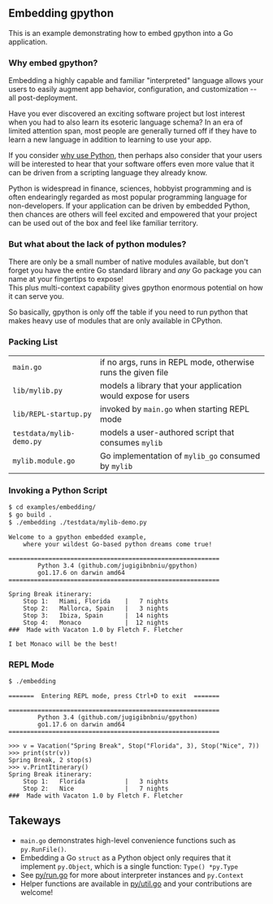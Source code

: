 ## Embedding gpython

This is an example demonstrating how to embed gpython into a Go application.  


### Why embed gpython?

Embedding a highly capable and familiar "interpreted" language allows your users
to easily augment app behavior, configuration, and customization -- all post-deployment.

Have you ever discovered an exciting software project but lost interest when you had to also
learn its esoteric language schema?  In an era of limited attention span, 
most people are generally turned off if they have to learn a new language in addition to learning
to use your app.

If you consider [why use Python](https://www.stxnext.com/what-is-python-used-for/), then perhaps also 
consider that your users will be interested to hear that your software offers
even more value that it can be driven from a scripting language they already know.

Python is widespread in finance, sciences, hobbyist programming and is often 
endearingly regarded as most popular programming language for non-developers. 
If your application can be driven by embedded Python, then chances are others will 
feel excited and empowered that your project can be used out of the box 
and feel like familiar territory.

### But what about the lack of python modules?

There are only be a small number of native modules available, but don't forget you have the entire
Go standard library and *any* Go package you can name at your fingertips to expose!  
This plus multi-context capability gives gpython enormous potential on how it can
serve you.

So basically, gpython is only off the table if you need to run python that makes heavy use of 
modules that are only available in CPython.

### Packing List

|                          |                                                                   |
|------------------------- | ------------------------------------------------------------------|
| `main.go`                | if no args, runs in REPL mode, otherwise runs the given file      |
| `lib/mylib.py`           | models a library that your application would expose for users     |
| `lib/REPL-startup.py`    | invoked by `main.go` when starting REPL mode                      |
| `testdata/mylib-demo.py` | models a user-authored script that consumes `mylib`               |
| `mylib.module.go`        | Go implementation of `mylib_go` consumed by `mylib`               |


### Invoking a Python Script

```bash
$ cd examples/embedding/
$ go build .
$ ./embedding ./testdata/mylib-demo.py
```
```
Welcome to a gpython embedded example, 
    where your wildest Go-based python dreams come true!

==========================================================
        Python 3.4 (github.com/jugigibnbniu/gpython)
        go1.17.6 on darwin amd64
==========================================================

Spring Break itinerary:
    Stop 1:   Miami, Florida    |   7 nights
    Stop 2:   Mallorca, Spain   |   3 nights
    Stop 3:   Ibiza, Spain      |  14 nights
    Stop 4:   Monaco            |  12 nights
###  Made with Vacaton 1.0 by Fletch F. Fletcher 

I bet Monaco will be the best!
```

### REPL Mode

```bash
$ ./embedding
```
```
=======  Entering REPL mode, press Ctrl+D to exit  =======

==========================================================
        Python 3.4 (github.com/jugigibnbniu/gpython)
        go1.17.6 on darwin amd64
==========================================================

>>> v = Vacation("Spring Break", Stop("Florida", 3), Stop("Nice", 7))
>>> print(str(v))
Spring Break, 2 stop(s)
>>> v.PrintItinerary()
Spring Break itinerary:
    Stop 1:   Florida           |   3 nights
    Stop 2:   Nice              |   7 nights
###  Made with Vacaton 1.0 by Fletch F. Fletcher 
```

## Takeways

  - `main.go` demonstrates high-level convenience functions such as `py.RunFile()`.
  - Embedding a Go `struct` as a Python object only requires that it implement `py.Object`, which is a single function: 
    `Type() *py.Type`
  - See [py/run.go](https://github.com/jugigibnbniu/gpython/tree/main/py/run.go) for more about interpreter instances and `py.Context`
  - Helper functions are available in [py/util.go](https://github.com/jugigibnbniu/gpython/tree/main/py/util.go) and your contributions are welcome!
